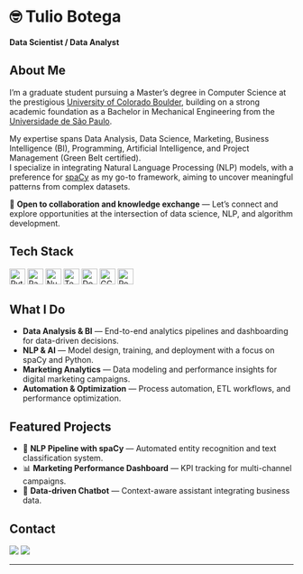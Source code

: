 <h1 align="left">🤓 Tulio Botega</h1>
<p>
  <b>Data Scientist / Data Analyst</b>
</p>

## About Me
I’m a graduate student pursuing a Master’s degree in Computer Science at the prestigious 
<a href="https://www.colorado.edu/" target="_blank">University of Colorado Boulder</a>, 
building on a strong academic foundation as a Bachelor in Mechanical Engineering from the 
<a href="https://www5.usp.br/" target="_blank">Universidade de São Paulo</a>.

My expertise spans Data Analysis, Data Science, Marketing, Business Intelligence (BI), 
Programming, Artificial Intelligence, and Project Management (Green Belt certified).  
I specialize in integrating Natural Language Processing (NLP) models, with a preference for 
<a href="https://spacy.io/" target="_blank">spaCy</a> as my go-to framework, aiming to uncover 
meaningful patterns from complex datasets.

🔗 **Open to collaboration and knowledge exchange** — Let’s connect and explore opportunities 
at the intersection of data science, NLP, and algorithm development.

## Tech Stack
<div>
  <img src="https://cdn.jsdelivr.net/gh/devicons/devicon/icons/python/python-original.svg" height="28" alt="Python" />
  <img src="https://cdn.jsdelivr.net/gh/devicons/devicon/icons/pandas/pandas-original.svg" height="28" alt="Pandas" />
  <img src="https://cdn.jsdelivr.net/gh/devicons/devicon/icons/numpy/numpy-original.svg" height="28" alt="NumPy" />
  <img src="https://cdn.jsdelivr.net/gh/devicons/devicon/icons/tensorflow/tensorflow-original.svg" height="28" alt="TensorFlow" />
  <img src="https://cdn.jsdelivr.net/gh/devicons/devicon/icons/docker/docker-original.svg" height="28" alt="Docker" />
  <img src="https://cdn.jsdelivr.net/gh/devicons/devicon/icons/googlecloud/googlecloud-original.svg" height="28" alt="GCP" />
  <img src="https://cdn.jsdelivr.net/gh/devicons/devicon/icons/postgresql/postgresql-original.svg" height="28" alt="PostgreSQL" />
</div>

## What I Do
- **Data Analysis & BI** — End-to-end analytics pipelines and dashboarding for data-driven decisions.
- **NLP & AI** — Model design, training, and deployment with a focus on spaCy and Python.
- **Marketing Analytics** — Data modeling and performance insights for digital marketing campaigns.
- **Automation & Optimization** — Process automation, ETL workflows, and performance optimization.

## Featured Projects
- 🚀 **NLP Pipeline with spaCy** — Automated entity recognition and text classification system.
- 📊 **Marketing Performance Dashboard** — KPI tracking for multi-channel campaigns.
- 🤖 **Data-driven Chatbot** — Context-aware assistant integrating business data.

## Contact
<p>
  <a href="mailto:tuliombotega@gmail.com"><img src="https://img.shields.io/badge/Email-Contact-informational" /></a>
  <a href="https://www.linkedin.com/in/tulio-botega/"><img src="https://img.shields.io/badge/LinkedIn-Profile-blue" /></a>
</p>

---

